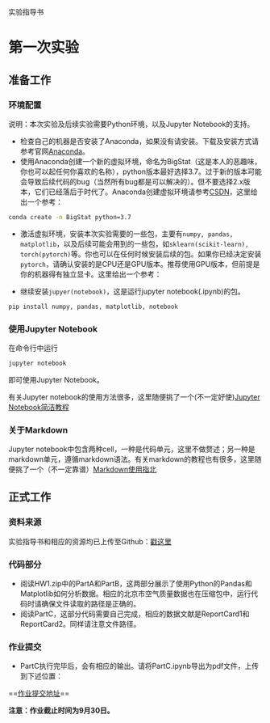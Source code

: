 实验指导书

# 第一次实验

## 准备工作

### 环境配置

说明：本次实验及后续实验需要Python环境，以及Jupyter Notebook的支持。

* 检查自己的机器是否安装了Anaconda，如果没有请安装。下载及安装方式请参考官网[Anaconda](https://www.anaconda.com/download)。
* 使用Anaconda创建一个新的虚拟环境，命名为BigStat（这是本人的恶趣味，你也可以起任何你喜欢的名称），python版本最好选择3.7。过于新的版本可能会导致后续代码的bug（当然所有bug都是可以解决的）。但不要选择2.x版本，它们已经落后于时代了。Anaconda创建虚拟环境请参考[CSDN](https://blog.csdn.net/zouxun660/article/details/126121013)，这里给出一个参考：

```bash
conda create -n BigStat python=3.7
```

* 激活虚拟环境，安装本次实验需要的一些包，主要有`numpy, pandas, matplotlib`，以及后续可能会用到的一些包，如`sklearn(scikit-learn), torch(pytorch)`等。你也可以在任何时候安装后续的包。如果你已经决定安装`pytorch`，请确认安装的是CPU还是GPU版本。推荐使用GPU版本，但前提是你的机器得有独立显卡。这里给出一个参考：

* 继续安装`jupyer(notebook)`，这是运行jupyter notebook(.ipynb)的包。

```bash
pip install numpy, pandas, matplotlib, notebook
```

### 使用Jupyter Notebook

在命令行中运行

```python
jupyter notebook
```

即可使用Jupyter Notebook。

有关Jupyter notebook的使用方法很多，这里随便挑了一个(不一定好使)[Jupyter Notebook简洁教程](https://blog.csdn.net/u013023297/article/details/71082881)

### 关于Markdown

Jupyter notebook中包含两种cell，一种是代码单元，这里不做赘述；另一种是markdown单元，遵循markdown语法。有关markdown的教程也有很多，这里随便挑了一个（不一定靠谱）[Markdown使用指北](https://www.cnblogs.com/WHU-TD/p/13830591.html)

## 正式工作

### 资料来源

实验指导书和相应的资源均已上传至Github：[戳这里](https://github.com/wangxiaochaun/BigStat)

### 代码部分

* 阅读HW1.zip中的PartA和PartB，这两部分展示了使用Python的Pandas和Matplotlib如何分析数据。相应的北京市空气质量数据也在压缩包中，运行代码时请确保文件读取的路径是正确的。
* 阅读PartC，这部分代码需要自己完成，相应的数据文献是ReportCard1和ReportCard2。同样请注意文件路径。

### 作业提交

* PartC执行完毕后，会有相应的输出。请将PartC.ipynb导出为pdf文件，上传到下述位置：

==[作业提交地址](https://send2me.cn/mfGsnX0q/R4aRuX8E8fGl9Q)==

**注意：作业截止时间为9月30日。**